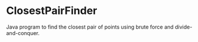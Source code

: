 # ClosestPairFinder
Java program to find the closest pair of points using brute force and divide-and-conquer.
